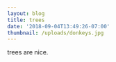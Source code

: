 ```yaml
---
layout: blog
title: trees
date: '2018-09-04T13:49:26-07:00'
thumbnail: /uploads/donkeys.jpg
---
```

trees are nice.
